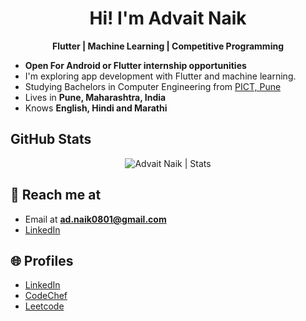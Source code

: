 

<h1 align="center">Hi! I'm Advait Naik</h1>

<p align="center">
<b>Flutter | Machine Learning | Competitive Programming</b>
</p>


- **Open For Android or Flutter internship opportunities**
- I'm exploring app development with Flutter and machine learning.
- Studying Bachelors in Computer Engineering from [PICT, Pune](https://pict.edu)
- Lives in **Pune, Maharashtra, India**
- Knows **English, Hindi and Marathi**

## GitHub Stats

<p align="center"> <img src="https://github-readme-stats.vercel.app/api?username=Advait0801&count_private=true&show_icons=true&include_all_commits=true" alt="Advait Naik | Stats" />


## 🙂 Reach me at

- Email at **ad.naik0801@gmail.com**
- [LinkedIn](https://www.linkedin.com/in/advait-naik-344689245/)

## 🌐 Profiles

- [LinkedIn](https://www.linkedin.com/in/advait-naik-344689245/)
- [CodeChef](https://www.codechef.com/users/advait0801)
- [Leetcode](https://leetcode.com/user9051xO/)

